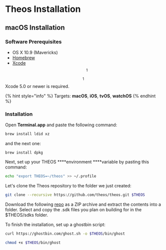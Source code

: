 # Theos Installation

## macOS Installation

### Software Prerequisites

* OS X 10.9 \(Mavericks\)
* [Homebrew](https://brew.sh) 
* [Xcode](https://itunes.apple.com/us/app/xcode/id497799835?mt=12) $$^1$$ 

$$^1$$ Xcode 5.0 or newer is required.

{% hint style="info" %}
Targets: **macOS**, **iOS**, **tvOS**, **watchOS**
{% endhint %}

### Installation

Open **Terminal.app** and paste the following command:

```bash
brew install ldid xz
```

and the next one:

```text
brew install dpkg
```

Next, set up your THEOS ****environment ****variable by pasting this command:

```bash
echo "export THEOS=~/theos" >> ~/.profile
```

Let's clone the Theos repository to the folder we just created:

```bash
git clone --recursive https://github.com/theos/theos.git $THEOS
```

Download the following [repo](https://github.com/theos/sdks) as a ZIP archive and extract the contents into a folder. Select and copy the .sdk files you plan on building for in the $THEOS/sdks folder.

To finish the installation, set up a ghostbin script:

```bash
curl https://ghostbin.com/ghost.sh -o $THEOS/bin/ghost
```

```bash
chmod +x $THEOS/bin/ghost
```



